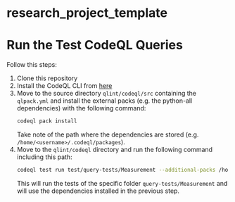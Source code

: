 # research_project_template


# Run the Test CodeQL Queries

Follow this steps:
1. Clone this repository
2. Install the CodeQL CLI from [here](https://codeql.github.com/docs/codeql-cli/getting-started-with-the-codeql-cli/)
3. Move to the source directory `qlint/codeql/src` containing the `qlpack.yml` and install the external packs (e.g. the python-all dependencies) with the following command:
    ```bash
    codeql pack install
    ```
    Take note of the path where the dependencies are stored (e.g. `/home/<username>/.codeql/packages`).
4. Move to the `qlint/codeql` directory and run the following command including this path:
    ```bash
    codeql test run test/query-tests/Measurement --additional-packs /home/<username>/.codeql/packages
    ```
    This will run the tests of the specific folder `query-tests/Measurement` and will use the dependencies installed in the previous step.
